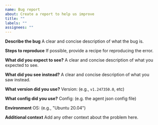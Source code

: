 ```yaml
---
name: Bug report
about: Create a report to help us improve
title: ""
labels: ""
assignees: ""
---
```


**Describe the bug**
A clear and concise description of what the bug is.

**Steps to reproduce**
If possible, provide a recipe for reproducing the error.

**What did you expect to see?**
A clear and concise description of what you expected to see.

**What did you see instead?**
A clear and concise description of what you saw instead.

**What version did you use?**
Version: (e.g., `v1.247350.0`, etc)

**What config did you use?**
Config: (e.g. the agent json config file)

**Environment**
OS: (e.g., "Ubuntu 20.04")

**Additional context**
Add any other context about the problem here.

